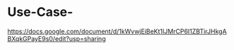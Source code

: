 # Use-Case-

https://docs.google.com/document/d/1kWvwjEiBeKt1IJMrCP6I1ZBTirJHkgABXqkGPayE9s0/edit?usp=sharing
